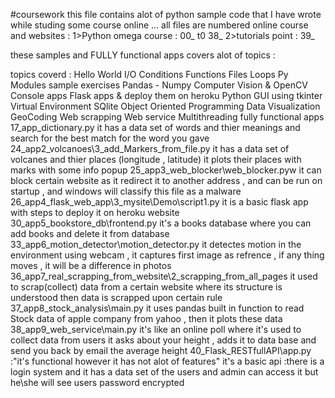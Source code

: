 #coursework
this file contains alot of python sample code that 
I have wrote while studing some course online ... 
all files are numbered 
online course and websites : 
	1>Python omega course : 00_ t0 38_
	2>tutorials point : 39_ 

these samples and FULLY functional apps covers alot of topics : 

topics coverd :
	Hello World
	I/O
	Conditions 
	Functions
	Files
	Loops
	Py Modules
	sample exercises 
	Pandas - Numpy
	Computer Vision & OpenCV 
	Console apps
	Flask apps & deploy them on heroku 
	Python GUI using tkinter
	Virtual Environment
	SQlite
	Object Oriented Programming
	Data Visualization
	GeoCoding
	Web scrapping
	Web service
	Multithreading
	fully functional apps 
		17_app_dictionary.py 
			it has a data set of words and thier meanings 
			and search for the best match for the word you gave
		24_app2_volcanoes\3_add_Markers_from_file.py
			it has a data set of volcanes and thier places (longitude , latitude)
			it plots their places with marks with some info popup
		25_app3_web_blocker\web_blocker.pyw
			it can block certain website as it redirect it to another address
			 , and can be run on startup  , and windows will classify this file as a malware
		26_app4_flask_web_app\3_mysite\Demo\script1.py
			it is a basic flask app with steps to deploy it on heroku website
		30_app5_bookstore_db\frontend.py
			it's a books database where you can add books and delete it from database 
		33_app6_motion_detector\motion_detector.py
			it detectes motion in the environment using webcam , 
			it captures first image as refrence , if any thing moves , it will be a difference in photos
		36_app7_real_scrapping_from_website\2_scrapping_from_all_pages
			it used to scrap(collect) data from a certain website 
			where its structure is understood then data is scrapped upon certain rule
		37_app8_stock_analysis\main.py
			it uses pandas built in function to read Stock data of apple company from yahoo ,
			then it plots these data
		38_app9_web_service\main.py
			it's like an online poll where it's used to collect data from users 
			it asks about your height , adds it to data base 
			and send you back by email the average height
		40_Flask_RESTfullAPI\app.py :"it's functional however it has not alot of features"
			it's a basic api :there is a login system and  it has a data set of the users and admin can access it but he\she will see users password encrypted
			
 
